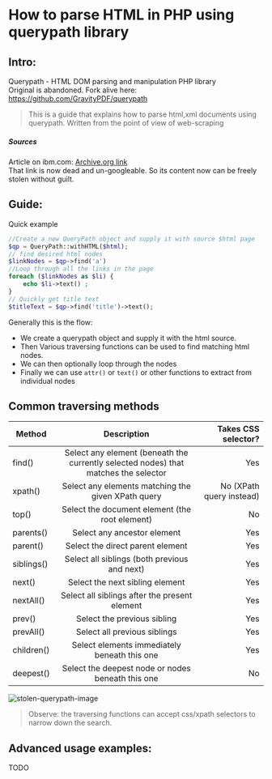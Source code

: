 # How to parse HTML in PHP using querypath library
## Intro:
Querypath - HTML DOM parsing and manipulation PHP library  
Original is abandoned. Fork alive here: https://github.com/GravityPDF/querypath


> This is a guide that explains how to parse html,xml documents using querypath. Written from the point of view of web-scraping

##### Sources
Article on ibm.com: [Archive.org  link](https://web.archive.org/web/20160723193833/http://www.ibm.com/developerworks/opensource/library/os-php-querypath/index.html?S_TACT=105AGX01&S_CMP=HP)  
 That link is now dead and un-googleable. So its content now can be freely stolen without guilt.



## Guide: 
Quick example
```php
//Create a new QueryPath object and supply it with source $html page
$qp = QueryPath::withHTML($html);
// find desired html nodes
$linkNodes = $qp->find('a')
//Loop through all the links in the page
foreach ($linkNodes as $li) { 
    echo $li->text() ;
}
// Quickly get title text
$titleText = $qp->find('title')->text();
```
Generally this is the flow:
- We create a querypath object and supply it with the html source. 
- Then Various traversing functions can be used to find matching html nodes.
- We can then optionally loop through the nodes 
- Finally we can use `attr()` or `text()` or other functions to extract from individual nodes

 ## Common traversing methods

| Method | Description | Takes CSS selector? |
|--------|:-----------:|--------------------:|
| find() | Select any element (beneath the currently selected nodes) that matches the selector | Yes |
| xpath() | Select any elements matching the given XPath query | No (XPath query instead) |
| top() | Select the document element (the root element) | No |
| parents() | Select any ancestor element | Yes |
| parent() | Select the direct parent element | Yes |
| siblings() | Select all siblings (both previous and next) | Yes |
| next() | Select the next sibling element | Yes |
| nextAll() | Select all siblings after the present element | Yes |
| prev() | Select the previous sibling | Yes |
| prevAll() | Select all previous siblings | Yes |
| children() | Select elements immediately beneath this one | Yes |
| deepest() | Select the deepest node or nodes beneath this one | No |

![stolen-querypath-image](stolen-querypath-image.jpg)

> Observe: the traversing functions can accept css/xpath selectors to narrow down the search.

## Advanced usage examples:
TODO 